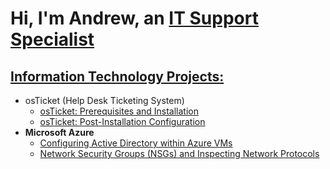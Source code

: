 <h1>Hi, I'm Andrew, an <a href="https://linkedin.com/in/andrewmorelnj">IT Support Specialist</h2>

<h2> Information Technology Projects:</h2>

- <a>osTicket (Help Desk Ticketing System)</b>
  - [osTicket: Prerequisites and Installation](https://github.com/andrewmorelnj/osticket-prereqs)
  - [osTicket: Post-Installation Configuration](https://github.com/andrewmoerlnj/post-install-config)
- <b>Microsoft Azure</b>
  - [Configuring Active Directory within Azure VMs](https://github.com/andrewmorelnj/configure-ad)
  - [Network Security Groups (NSGs) and Inspecting Network Protocols](https://github.com/andrewmorelnj/azure-network-protocols)
